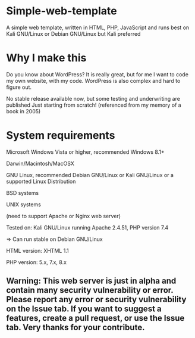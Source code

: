 # Simple-web-template
A simple web template, written in HTML, PHP, JavaScript and runs best on Kali GNU/Linux or Debian GNU/Linux but Kali preferred

# Why I make this
Do you know about WordPress? It is really great, but for me I want to code my own website, with my code. WordPress is also complex and hard to figure out.

No stable release available now, but some testing and underwriting are published
Just starting from scratch! (referenced from my memory of a book in 2005)

# System requirements
Microsoft Windows Vista or higher, recommended Windows 8.1+

Darwin/Macintosh/MacOSX

GNU Linux, recommended Debian GNU/Linux or Kali GNU/Linux or a supported Linux Distribution

BSD systems 

UNIX systems

(need to support Apache or Nginx web server)

Tested on: Kali GNU/Linux running Apache 2.4.51, PHP version 7.4

=> Can run stable on Debian GNU/Linux

HTML version: XHTML 1.1

PHP version: 5.x, 7.x, 8.x

## Warning: This web server is just in alpha and contain many security vulnerability or error. Please report any error or security vulnerability on the Issue tab. If you want to suggest a features, create a pull request, or use the Issue tab. Very thanks for your contribute.
